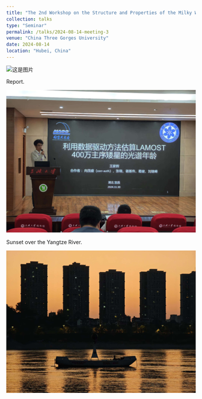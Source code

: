 ```yaml
---
title: "The 2nd Workshop on the Structure and Properties of the Milky Way and Nearby Galaxies"
collection: talks
type: "Seminar"
permalink: /talks/2024-08-14-meeting-3
venue: "China Three Gorges University"
date: 2024-08-14
location: "Hubei, China"
---
```


![这是图片](../images/threegorges/sanxia.jpg "tg")

Report.

![这是图片](../images/threegorges/report.jpg "tg")

Sunset over the Yangtze River.

![这是图片](../images/threegorges/sunset.jpg "tg")

